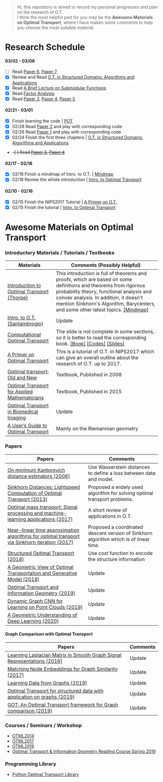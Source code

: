 > Hi, this repository is aimed to record my personal progresses and plan on the research of O.T.\
> I think the most helpful part for you may be the **Awesome Materials on Optimal Transport**, where I have maken some comments to help you choose the most suitable material.

# Research Schedule
#### 03/02 - 03/08
- [ ] Read [Paper 6](http://shichuan.org/hin/topic/Embedding/2017.%20AAAI%20Matching%20Node%20Embeddings%20for%20Graph%20Similarity.pdf), [Paper 7](https://arxiv.org/pdf/1805.09114.pdf)
- [x] Review and Read [O.T. in Structured Domains: Algorithms and Applications](http://people.csail.mit.edu/davidam/assets/publications/PhD_thesis/PhDThesis.pdf)
- [x] Read [A Brief Lecture on Submodular Functions](https://www2.isye.gatech.edu/~atoriello3/submod.pdf)
- [x] Read [Factor Analysis](https://www.stat.cmu.edu/~cshalizi/350/lectures/12/lecture-12.pdf)
- [x] Read [Paper 3](https://papers.nips.cc/paper/9539-got-an-optimal-transport-framework-for-graph-comparison.pdf), [Paper 4](https://ieeexplore.ieee.org/stamp/stamp.jsp?arnumber=7552590), [Paper 5](https://ieeexplore.ieee.org/stamp/stamp.jsp?arnumber=8700665)

#### 02/21 - 03/01
- [x] Finish learning the code | [POT](https://github.com/rflamary/POT)
- [x] 02/28 Read [Paper 2](https://papers.nips.cc/paper/6792-near-linear-time-approximation-algorithms-for-optimal-transport-via-sinkhorn-iteration.pdf) and play with corresponding code
- [x] 02/26 Read [Paper 1](https://papers.nips.cc/paper/4927-sinkhorn-distances-lightspeed-computation-of-optimal-transport.pdf) and play with corresponding code
- [x] 02/24 Finish the first three chapters | [O.T. in Structured Domains: Algorithms and Applications](http://people.csail.mit.edu/davidam/assets/publications/PhD_thesis/PhDThesis.pdf)
- ~~-[ ] Read [Paper 3](https://arxiv.org/pdf/1607.05816.pdf%3E%60__), [Paper 4](https://arxiv.org/pdf/1610.06519.pdf%3E%60__)~~

#### 02/17 - 02/18
- [x] 02/18 Finish a mindmap of Intro. to O.T. | [Mindmap](./images/Mindmap_Intro_ot.png)
- [x] 02/18 Review the whole introduction | [Intro. to Optimal Transport](http://www.math.cmu.edu/~mthorpe/OTNotes)

#### 02/10 - 02/16
- [x] 02/15 Finish the NIPS2017 Tutorial | [A Primer on O.T.](https://nips.cc/Conferences/2017/ScheduleMultitrack?event=8736)
- [x] 02/15 Finish the tutorial | [Intro. to Optimal Transport](http://www.math.cmu.edu/~mthorpe/OTNotes)

# Awesome Materials on Optimal Transport

### Introductory Materials / Tutorials / Textbooks
| Materials  | Comments (Possibly Helpful) |
|---|---|
| [Introduction to Optimal Transport (Thorpe)](http://www.math.cmu.edu/~mthorpe/OTNotes) | This introduction is full of theorems and proofs, which are based on some definitions and theorems from rigorous probability theory, functional analysis and convex analysis. In addition, it doesn't mention Sinkhorn's Algorithm, Barycenters, and some other latest topics. [[Mindmap]](./images/Mindmap_Intro_ot.png) |
| [Intro. to O.T. (Santambrogio)](https://arxiv.org/pdf/1009.3856.pdf) | Update |
| [Computational Optimal Transport](https://optimaltransport.github.io/)  | The slide is not complete in some sections, so it is better to read the corresponding book. [[Book]](https://arxiv.org/pdf/1803.00567.pdf)  [[Codes]](https://github.com/optimaltransport/optimaltransport.github.io/tree/master/code)  [[Slides]](https://optimaltransport.github.io/slides-peyre/CourseOT.pdf) |
| [A Primer on Optimal Transport](https://nips.cc/Conferences/2017/ScheduleMultitrack?event=8736) | This is a tutorial of O.T. in NIPS2017 which can give an overall outline about the research of O.T. up to 2017. |
| [Optimal transport: Old and New](https://cedricvillani.org/sites/dev/files/old_images/2012/08/preprint-1.pdf) | Textbook, Published in 2008 |
| [Optimal Transport for Applied Mathematicians](http://www.math.toronto.edu/~mccann/assignments/477/Santambrogio15.pdf)| Textbook, Published in 2015 |
| [Optimal Transport in Biomedical Imaging](http://imagedatascience.com/transport/tutorials_miccai18.html) | Update |
| [A User’s Guide to Optimal Transport](https://webusers.imj-prg.fr/~nicola.gigli/Site/Publications_files/users_guide%20-%20final.pdf) | Mainly on the Riemannian geometry |

### Papers
| Papers  | Comments  |
|---|---|
| [On minimum Kantorovich distance estimators (2006)](https://www.sciencedirect.com/science/article/pii/S0167715206000381) | Use Wasserstein distances to define a loss between data and model. |
| [Sinkhorn Distances: Lightspeed Computation of Optimal Transport (2013)](https://papers.nips.cc/paper/4927-sinkhorn-distances-lightspeed-computation-of-optimal-transport.pdf) | Proposed a widely used algorithm for solving optimal transport problems. |
| [Optimal mass transport: Signal processing and machine-learning applications (2017)](https://ieeexplore.ieee.org/stamp/stamp.jsp?arnumber=7974883) | A short review of applications in O.T. |
| [Near-linear time approximation algorithms for optimal transport via Sinkhorn iteration (2017)](https://papers.nips.cc/paper/6792-near-linear-time-approximation-algorithms-for-optimal-transport-via-sinkhorn-iteration.pdf) | Proposed a coordinated descent version of Sinkhorn algorithm which is of linear time. |
| [Structured Optimal Transport (2018)](http://people.csail.mit.edu/davidam/assets/publications/2018_structured_ot/AISTATS2018_Structured.pdf) | Use cost function to encode the structure information |
| [A Geometric View of Optimal Transportation and Generative Model (2018)](https://www.sciencedirect.com/science/article/pii/S0167839618301249) | Update |
| [Optimal Transport and Information Geometry (2019)](https://arxiv.org/pdf/1906.00030.pdf) | Update |
| [Dynamic Graph CNN for Learning on Point Clouds (2019)](https://dl.acm.org/doi/pdf/10.1145/3326362)| Update |
| [A Geometric Understanding of Deep Learning (2020)](https://www.sciencedirect.com/science/article/pii/S2095809919302279) | Update |

#### Graph Comparison with Optimal Transport
| Papers  | Comments  |
|---|---|
| [Learning Laplacian Matrix in Smooth Graph Signal Representations (2016)](https://ieeexplore.ieee.org/stamp/stamp.jsp?arnumber=7552590) | Update |
| [Matching Node Embeddings for Graph Similarity (2017)](http://shichuan.org/hin/topic/Embedding/2017.%20AAAI%20Matching%20Node%20Embeddings%20for%20Graph%20Similarity.pdf) | Update |
| [Learning Data from Graphs (2019) ](https://ieeexplore.ieee.org/stamp/stamp.jsp?arnumber=8700665) | Update |
| [Optimal Transport for structured data with application on graphs (2019)](https://arxiv.org/pdf/1805.09114.pdf) | Update |
| [GOT: An Optimal Transport framework for Graph comparison (2019)](https://papers.nips.cc/paper/9539-got-an-optimal-transport-framework-for-graph-comparison.pdf) | Update |

### Courses / Seminars / Workshop
- [OTML2014](http://www.iip.ist.i.kyoto-u.ac.jp/OTML2014/doku.php)
- [OTML2017](http://otml17.marcocuturi.net/)
- [OTML2019](https://sites.google.com/view/otml2019/home?authuser=0)
- [Optimal Transport & Information Geometry Reading Course Spring 2019](https://dsweber2.github.io/Optimal-Transport-Information-Geometry/)

### Programming Library
- [Python Optimal Transport Library](https://buildmedia.readthedocs.org/media/pdf/pot/latest/pot.pdf)
